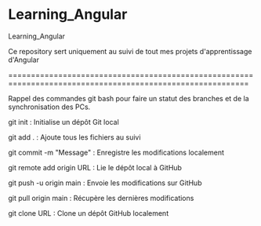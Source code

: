 # Learning_Angular

Learning_Angular

Ce repository sert uniquement au suivi de tout mes projets d'apprentissage d'Angular

===========================================================================================================

Rappel des commandes git bash pour faire un statut des branches et de la synchronisation des PCs.


git init : Initialise un dépôt Git local

git add . : Ajoute tous les fichiers au suivi

git commit -m "Message" : Enregistre les modifications localement

git remote add origin URL : 	Lie le dépôt local à GitHub

git push -u origin main : Envoie les modifications sur GitHub

git pull origin main : Récupère les dernières modifications

git clone URL : Clone un dépôt GitHub localement
